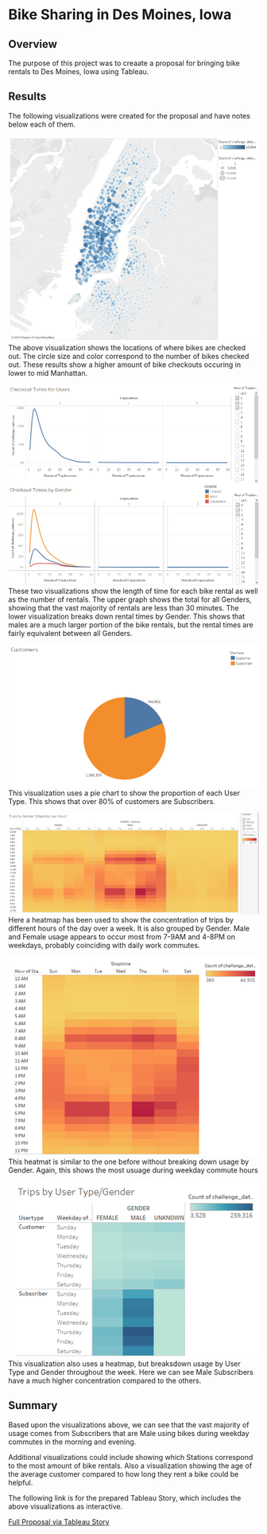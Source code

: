 # Bike Sharing in Des Moines, Iowa

## Overview
The purpose of this project was to creaate a proposal for bringing bike rentals to Des Moines, Iowa using Tableau.

## Results
The following visualizations were created for the proposal and have notes below each of them.

![Starting Location](https://raw.githubusercontent.com/jdwrhodes/bikesharing/main/resources/Starting_locations.png 'Starting Locations')
The above visualization shows the locations of where bikes are checked out. The circle size and color correspond to the number of bikes checked out. These results show a higher amount of bike checkouts occuring in lower to mid Manhattan. 

![Checkout Times by Users and Genders](https://raw.githubusercontent.com/jdwrhodes/bikesharing/main/resources/checkouttimes_by_users_genders.png 'Checkout Times by Users and Genders')
These two visualizations show the length of time for each bike rental as well as the number of rentals. The upper graph shows the total for all Genders, showing that the vast majority of rentals are less than 30 minutes. The lower visualization breaks down rental times by Gender. This shows that males are a much larger portion of the bike rentals, but the rental times are fairly equivalent between all Genders.

![Customers by Type](https://raw.githubusercontent.com/jdwrhodes/bikesharing/main/resources/customers_by_type.png 'Customers by Type')
This visualization uses a pie chart to show the proportion of each User Type. This shows that over 80% of customers are Subscribers.

![Trips by Gender Heatmap](https://raw.githubusercontent.com/jdwrhodes/bikesharing/main/resources/trips_by_gender1.png 'Trips by Gender Heatmap')
Here a heatmap has been used to show the concentration of trips by different hours of the day over a week. It is also grouped by Gender. Male and Female usage appears to occur most from 7-9AM and 4-8PM on weekdays, probably coinciding with daily work commutes. 

![Trips by Weekday Heatmap](https://raw.githubusercontent.com/jdwrhodes/bikesharing/main/resources/trips_by_weekday1.png 'Trips by Weekday Heatmap')
This heatmat is similar to the one before without breaking down usage by Gender. Again, this shows the most usuage during weekday commute hours

![Trips by User and Gender Type Heatmap](https://raw.githubusercontent.com/jdwrhodes/bikesharing/main/resources/trips_by_usertype_gender1.png 'Trips by User and Gender Type Heatmap')
This visualization also uses a heatmap, but breaksdown usage by User Type and Gender throughout the week. Here we can see Male Subscribers have a much higher concentration compared to the others.

## Summary
Based upon the visualizations above, we can see that the vast majority of usage comes from Subscribers that are Male using bikes during weekday commutes in the morning and evening.

Additional visualizations could include showing which Stations correspond to the most amount of bike rentals. Also a visualization showing the age of the average customer compared to how long they rent a bike could be helpful.

The following link is for the prepared Tableau Story, which includes the above visualizations as interactive.

[Full Proposal via Tableau Story](https://public.tableau.com/profile/jdwrhodes#!/vizhome/Module-14Challenge/CitiBikeProposal 'Full Proposal via Tableau Story')
